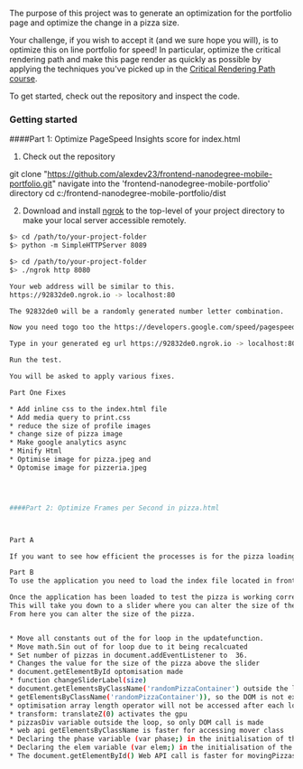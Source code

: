 The purpose of this project was to generate an optimization for the portfolio page and optimize the change in a pizza size.



Your challenge, if you wish to accept it (and we sure hope you will), is to optimize this on line portfolio for speed! In particular, optimize the critical rendering path and make this page render as quickly as possible by applying the techniques you've picked up in the [Critical Rendering Path course](https://www.udacity.com/course/ud884).

To get started, check out the repository and inspect the code.

### Getting started

####Part 1: Optimize PageSpeed Insights score for index.html


1. Check out the repository

git clone "https://github.com/alexdev23/frontend-nanodegree-mobile-portfolio.git"
navigate into the 'frontend-nanodegree-mobile-portfolio' directory
cd c:/frontend-nanodegree-mobile-portfolio/dist

2. Download and install [ngrok](-) to the top-level of your project directory to make your local server accessible remotely.


  ```bash
  $> cd /path/to/your-project-folder
  $> python -m SimpleHTTPServer 8089
  ```

  ``` bash
  $> cd /path/to/your-project-folder
  $> ./ngrok http 8080

Your web address will be similar to this. 
https://92832de0.ngrok.io -> localhost:80

The 92832de0 will be a randomly generated number letter combination. 

Now you need togo too the https://developers.google.com/speed/pagespeed/

Type in your generated eg url https://92832de0.ngrok.io -> localhost:80

Run the test.

You will be asked to apply various fixes. 

Part One Fixes

* Add inline css to the index.html file
* Add media query to print.css
* reduce the size of profile images
* change size of pizza image
* Make google analytics async
* Minify Html
* Optimise image for pizza.jpeg and 
* Optomise image for pizzeria.jpeg




####Part 2: Optimize Frames per Second in pizza.html



Part A

If you want to see how efficient the processes is for the pizza loading on the page. You can look at the the inspect tab. You can get the inspect tab by clicking your menu button on the mouse and choosing the menu item inspect. The inspection menu will open on the page and then you need to go to the time line tab. From here you need to choose time line There is a red dot to the side of the timeline menu click this. This will start record a session now press F5 to reload the page. Once the page has been reloaded stop the record and a chart will be visible. 

Part B
To use the application you need to load the index file located in frontend-nanodegree-mobile-portfolio/dist/views/index.html

Once the application has been loaded to test the pizza is working correctly you need to go to the location menu item.
This will take you down to a slider where you can alter the size of the pizza.
From here you can alter the size of the pizza.


* Move all constants out of the for loop in the updatefunction.
* Move math.Sin out of for loop due to it being recalcuated 
* Set number of pizzas in document.addEventListener to  36.
* Changes the value for the size of the pizza above the slider
* document.getElementById optomisation made
* function changeSliderLabel(size)
* document.getElementsByClassName('randomPizzaContainer') outside the loop (e.g. var container = document.
* getElementsByClassName('randomPizzaContainer')), so the DOM is not explicitly touched in every iteration!
* optimisation array length operator will not be accessed after each loop iteration.
* transform: translateZ(0) activates the gpu
* pizzasDiv variable outside the loop, so only DOM call is made
* web api getElementsByClassName is faster for accessing mover class
* Declaring the phase variable (var phase;) in the initialisation of the for loop will prevent it from being created every time the loop is executed.
* Declaring the elem variable (var elem;) in the initialisation of the for-loop will prevent it from being created every time the loop is executed
* The document.getElementById() Web API call is faster for movingPizzas1






